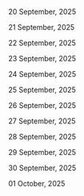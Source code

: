20 September, 2025

21 September, 2025

22 September, 2025

23 September, 2025

24 September, 2025

25 September, 2025

26 September, 2025

27 September, 2025

28 September, 2025

29 September, 2025

30 September, 2025

01 October, 2025